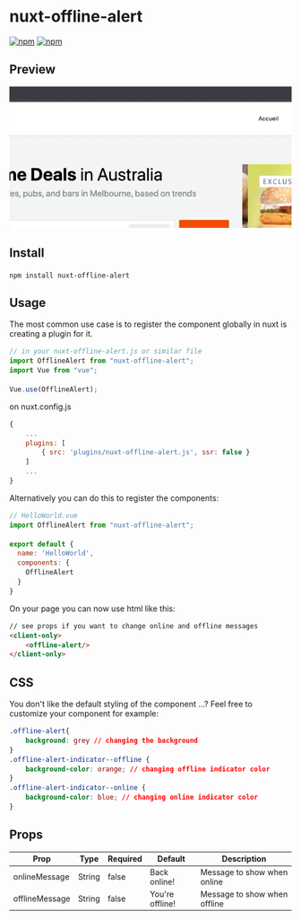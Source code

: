 # nuxt-offline-alert

[![npm](https://img.shields.io/npm/v/nuxt-offline-alert.svg?style=for-the-badge)](https://www.npmjs.com/package/nuxt-offline-alert)
[![npm](https://img.shields.io/npm/dt/nuxt-offline-alert.svg?style=for-the-badge)](https://www.npmjs.com/package/nuxt-offline-alert)

## Preview

![](preview.gif)

## Install

`npm install nuxt-offline-alert`

## Usage

The most common use case is to register the component globally in nuxt is creating a plugin for it.

```js
// in your nuxt-offline-alert.js or similar file
import OfflineAlert from "nuxt-offline-alert";
import Vue from "vue";

Vue.use(OfflineAlert);
```

on nuxt.config.js

```js
{
    ...
    plugins: [
        { src: 'plugins/nuxt-offline-alert.js', ssr: false }
    ]
    ...
}
```

Alternatively you can do this to register the components:

```js
// HelloWorld.vue
import OfflineAlert from "nuxt-offline-alert";

export default {
  name: 'HelloWorld',
  components: {
    OfflineAlert
  }
}
```

On your page you can now use html like this:

```html
// see props if you want to change online and offline messages
<client-only>
    <offline-alert/>
</client-only>
```

## CSS

You don't like the default styling of the component ...? Feel free to customize your component for example:


```css
.offline-alert{
    background: grey // changing the background
}
.offline-alert-indicator--offline {
    background-color: orange; // changing offline indicator color
}
.offline-alert-indicator--online {
    background-color: blue; // changing online indicator color
}
```

## Props

|Prop|Type|Required|Default|Description
|-|-|-|-|-|
|onlineMessage|String|false|Back online!|Message to show when online
|offlineMessage|String|false|You're offline!|Message to show when offline
